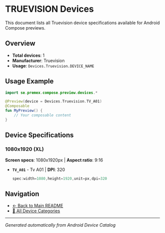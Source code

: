 # TRUEVISION Devices

This document lists all Truevision device specifications available for Android Compose previews.

## Overview

- **Total devices**: 1
- **Manufacturer**: Truevision
- **Usage**: `Devices.Truevision.DEVICE_NAME`

## Usage Example

```kotlin
import se.premex.compose.preview.devices.*

@Preview(device = Devices.Truevision.TV_A01)
@Composable
fun MyPreview() {
    // Your composable content
}
```

## Device Specifications

### 1080x1920 (XL)

**Screen specs**: 1080x1920px | **Aspect ratio**: 9:16

- **`TV_A01`** - Tv A01 | **DPI**: 320
  ```kotlin
  spec:width=1080,height=1920,unit=px,dpi=320
  ```

## Navigation

- [← Back to Main README](../../README.md)
- [📱 All Device Categories](../README.md)

---
*Generated automatically from Android Device Catalog*
